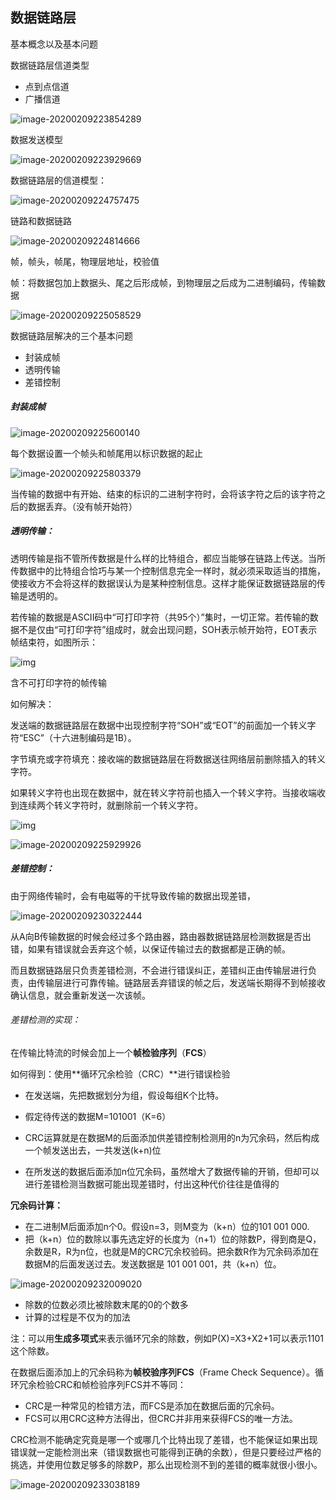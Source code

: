 ## 数据链路层



基本概念以及基本问题

数据链路层信道类型

- 点到点信道
- 广播信道



![image-20200209223854289](C:\Users\Lenovo\AppData\Roaming\Typora\typora-user-images\image-20200209223854289.png)





数据发送模型

![image-20200209223929669](C:\Users\Lenovo\AppData\Roaming\Typora\typora-user-images\image-20200209223929669.png)



数据链路层的信道模型：

![image-20200209224757475](C:\Users\Lenovo\AppData\Roaming\Typora\typora-user-images\image-20200209224757475.png)

链路和数据链路





![image-20200209224814666](C:\Users\Lenovo\AppData\Roaming\Typora\typora-user-images\image-20200209224814666.png)



帧，帧头，帧尾，物理层地址，校验值

帧：将数据包加上数据头、尾之后形成帧，到物理层之后成为二进制编码，传输数据

![image-20200209225058529](C:\Users\Lenovo\AppData\Roaming\Typora\typora-user-images\image-20200209225058529.png)





数据链路层解决的三个基本问题

- 封装成帧
- 透明传输
- 差错控制



##### 封装成帧

![image-20200209225600140](C:\Users\Lenovo\AppData\Roaming\Typora\typora-user-images\image-20200209225600140.png)

每个数据设置一个帧头和帧尾用以标识数据的起止



![image-20200209225803379](C:\Users\Lenovo\AppData\Roaming\Typora\typora-user-images\image-20200209225803379.png)



当传输的数据中有开始、结束的标识的二进制字符时，会将该字符之后的该字符之后的数据丢弃。（没有帧开始符）

##### 透明传输：

透明传输是指不管所传数据是什么样的比特组合，都应当能够在链路上传送。当所传数据中的比特组合恰巧与某一个控制信息完全一样时，就必须采取适当的措施，使接收方不会将这样的数据误认为是某种控制信息。这样才能保证数据链路层的传输是透明的。

若传输的数据是ASCII码中“可打印字符（共95个）”集时，一切正常。若传输的数据不是仅由“可打印字符”组成时，就会出现问题，SOH表示帧开始符，EOT表示帧结束符，如图所示：



![img](https:////upload-images.jianshu.io/upload_images/4176027-c809413cb6b7572b.png?imageMogr2/auto-orient/strip|imageView2/2/w/846/format/webp)

含不可打印字符的帧传输



如何解决：

发送端的数据链路层在数据中出现控制字符“SOH”或“EOT”的前面加一个转义字符“ESC”（十六进制编码是1B）。

字节填充或字符填充：接收端的数据链路层在将数据送往网络层前删除插入的转义字符。

如果转义字符也出现在数据中，就在转义字符前也插入一个转义字符。当接收端收到连续两个转义字符时，就删除前一个转义字符。



![img](https:////upload-images.jianshu.io/upload_images/4176027-e2686c7bf1613af8.png?imageMogr2/auto-orient/strip|imageView2/2/w/872/format/webp)





![image-20200209225929926](C:\Users\Lenovo\AppData\Roaming\Typora\typora-user-images\image-20200209225929926.png)



##### 差错控制：

由于网络传输时，会有电磁等的干扰导致传输的数据出现差错，

![image-20200209230322444](C:\Users\Lenovo\AppData\Roaming\Typora\typora-user-images\image-20200209230322444.png)

从A向B传输数据的时候会经过多个路由器，路由器数据链路层检测数据是否出错，如果有错误就会丢弃这个帧，以保证传输过去的数据都是正确的帧。

而且数据链路层只负责差错检测，不会进行错误纠正，差错纠正由传输层进行负责，由传输层进行可靠传输。链路层丢弃错误的帧之后，发送端长期得不到帧接收确认信息，就会重新发送一次该帧。

###### 差错检测的实现：

在传输比特流的时候会加上一个**帧检验序列**（**FCS**）

如何得到：使用**循环冗余检验（CRC）**进行错误检验

- 在发送端，先把数据划分为组，假设每组K个比特。

- 假定待传送的数据M=101001（K=6）

- CRC运算就是在数据M的后面添加供差错控制检测用的n为冗余码，然后构成一个帧发送出去，一共发送(k+n)位

- 在所发送的数据后面添加n位冗余码，虽然增大了数据传输的开销，但却可以进行差错检测当数据可能出现差错时，付出这种代价往往是值得的

  

**冗余码计算：**

- 在二进制M后面添加n个0。假设n=3，则M变为（k+n）位的101 001 000.
- 把（k+n）位的数除以事先选定好的长度为（n+1）位的除数P，得到商是Q，余数是R，R为n位，也就是M的CRC冗余校验码。把余数R作为冗余码添加在数据M的后面发送过去。发送数据是 101 001 001，共（k+n）位。

![image-20200209232009020](C:\Users\Lenovo\AppData\Roaming\Typora\typora-user-images\image-20200209232009020.png)

- 除数的位数必须比被除数末尾的0的个数多
- 计算的过程是不仅为的加法

注：可以用**生成多项式**来表示循环冗余的除数，例如P(X)=X3+X2+1可以表示1101这个除数。

在数据后面添加上的冗余码称为**帧校验序列FCS**（Frame Check Sequence）。循环冗余检验CRC和帧检验序列FCS并不等同：

- CRC是一种常见的检错方法，而FCS是添加在数据后面的冗余码。
- FCS可以用CRC这种方法得出，但CRC并非用来获得FCS的唯一方法。

CRC检测不能确定究竟是哪一个或哪几个比特出现了差错，也不能保证如果出现错误就一定能检测出来（错误数据也可能得到正确的余数），但是只要经过严格的挑选，并使用位数足够多的除数P，那么出现检测不到的差错的概率就很小很小。

![image-20200209233038189](C:\Users\Lenovo\AppData\Roaming\Typora\typora-user-images\image-20200209233038189.png)